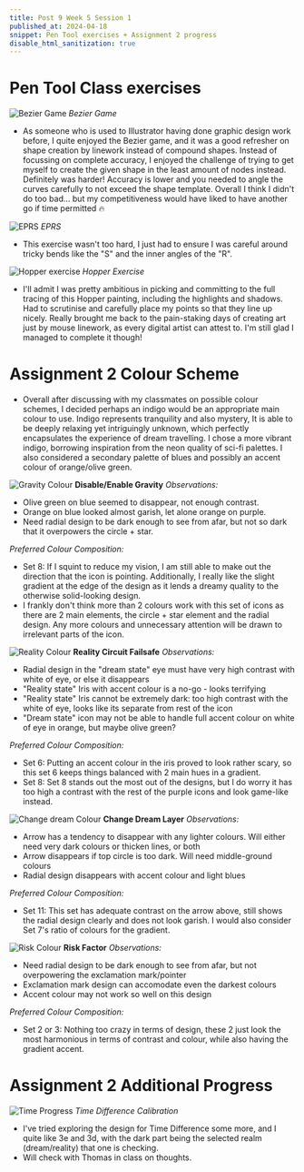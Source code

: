```yaml
---
title: Post 9 Week 5 Session 1
published_at: 2024-04-18
snippet: Pen Tool exercises + Assignment 2 progress
disable_html_sanitization: true
---
```

# **Pen Tool Class exercises**
![Bezier Game](/w05s1/w05s1_Bgame.png)
*Bezier Game*
- As someone who is used to Illustrator having done graphic design work before, I quite enjoyed the Bezier game, and it was a good refresher on shape creation by linework instead of compound shapes. Instead of focussing on complete accuracy, I enjoyed the challenge of trying to get myself to create the given shape in the least amount of nodes instead. Definitely was harder! Accuracy is lower and you needed to angle the curves carefully to not exceed the shape template. Overall I think I didn't do too bad... but my competitiveness would have liked to have another go if time permitted 🔥

![EPRS](/w05s1/w05s1_eprs.png)
*EPRS*
- This exercise wasn't too hard, I just had to ensure I was careful around tricky bends like the "S" and the inner angles of the "R".

![Hopper exercise](/w05s1/w05s1_hopperexercise.png)
*Hopper Exercise*
- I'll admit I was pretty ambitious in picking and committing to the full tracing of this Hopper painting, including the highlights and shadows. Had to scrutinise and carefully place my points so that they line up nicely. Really brought me back to the pain-staking days of creating art just by mouse linework, as every digital artist can attest to. I'm still glad I managed to complete it though!

# **Assignment 2 Colour Scheme**
- Overall after discussing with my classmates on possible colour schemes, I decided perhaps an indigo would be an appropriate main colour to use. Indigo represents tranquility and also mystery, It is able to be deeply relaxing yet intriguingly unknown, which perfectly encapsulates the experience of dream travelling. I chose a more vibrant indigo, borrowing inspiration from the neon quality of sci-fi palettes. I also considered a secondary palette of blues and possibly an accent colour of orange/olive green.

![Gravity Colour](/w05s1/w05s1_01.png)
**Disable/Enable Gravity**
*Observations:*
- Olive green on blue seemed to disappear, not enough contrast.
- Orange on blue looked almost garish, let alone orange on purple.
- Need radial design to be dark enough to see from afar, but not so dark that it overpowers the circle + star.

*Preferred Colour Composition:*
- Set 8: If I squint to reduce my vision, I am still able to make out the direction that the icon is pointing. Additionally, I really like the slight gradient at the edge of the design as it lends a dreamy quality to the otherwise solid-looking design. 
- I frankly don't think more than 2 colours work with this set of icons as there are 2 main elements, the circle + star element and the radial design. Any more colours and unnecessary attention will be drawn to irrelevant parts of the icon.

![Reality Colour](/w05s1/w05s1_02.png)
**Reality Circuit Failsafe**
*Observations:*
- Radial design in the "dream state" eye must have very high contrast with white of eye, or else it disappears
- "Reality state" Iris with accent colour is a no-go - looks terrifying
- "Reality state" Iris cannot be extremely dark: too high contrast with the white of eye, looks like its separate from rest of the icon
- "Dream state" icon may not be able to handle full accent colour on white of eye in orange, but maybe olive green?

*Preferred Colour Composition:*
- Set 6: Putting an accent colour in the iris proved to look rather scary, so this set 6 keeps things balanced with 2 main hues in a gradient. 
- Set 8: Set 8 stands out the most out of the designs, but I do worry it has too high a contrast with the rest of the purple icons and look game-like instead.

![Change dream Colour](/w05s1/w05s1_03.png)
**Change Dream Layer**
*Observations:*
- Arrow has a tendency to disappear with any lighter colours. Will either need very dark colours or thicken lines, or both
- Arrow disappears if top circle is too dark. Will need middle-ground colours
- Radial design disappears with accent colour and light blues

*Preferred Colour Composition:*
- Set 11: This set has adequate contrast on the arrow above, still shows the radial design clearly and does not look garish. I would also consider Set 7's ratio of colours for the gradient.

![Risk Colour](/w05s1/w05s1_04.png)
**Risk Factor**
*Observations:*
- Need radial design to be dark enough to see from afar, but not overpowering the exclamation mark/pointer
- Exclamation mark design can accomodate even the darkest colours
- Accent colour may not work so well on this design

*Preferred Colour Composition:*
- Set 2 or 3: Nothing too crazy in terms of design, these 2 just look the most harmonious in terms of contrast and colour, while also having the gradient accent.

# **Assignment 2 Additional Progress**
![Time Progress](/w05s1/w05s1_05.png)
*Time Difference Calibration*
- I've tried exploring the design for Time Difference some more, and I quite like 3e and 3d, with the dark part being the selected realm (dream/reality) that one is checking.
- Will check with Thomas in class on thoughts.

